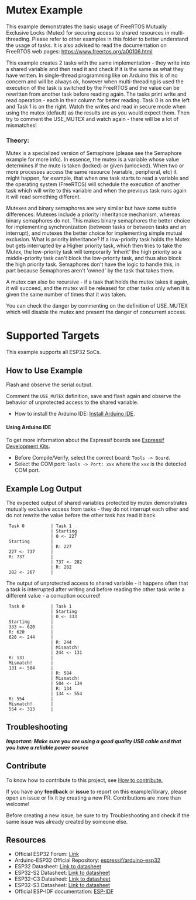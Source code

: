 # Mutex Example

This example demonstrates the basic usage of FreeRTOS Mutually Exclusive Locks (Mutex) for securing access to shared resources in multi-threading.
Please refer to other examples in this folder to better understand the usage of tasks.
It is also advised to read the documentation on FreeRTOS web pages:
https://www.freertos.org/a00106.html

This example creates 2 tasks with the same implementation - they write into a shared variable and then read it and check if it is the same as what they have written.
In single-thread programming like on Arduino this is of no concern and will be always ok, however when multi-threading is used the execution of the task is switched by the FreeRTOS and the value can be rewritten from another task before reading again.
The tasks print write and read operation - each in their column for better reading. Task 0 is on the left and Task 1 is on the right.
Watch the writes and read in secure mode when using the mutex (default) as the results are as you would expect them.
Then try to comment the USE_MUTEX and watch again - there will be a lot of mismatches!

### Theory:
Mutex is a specialized version of Semaphore (please see the Semaphore example for more info).
In essence, the mutex is a variable whose value determines if the mute is taken (locked) or given (unlocked).
When two or more processes access the same resource (variable, peripheral, etc) it might happen, for example, that when one task starts to read a variable and the operating system (FreeRTOS) will schedule the execution of another task
which will write to this variable and when the previous task runs again it will read something different.

Mutexes and binary semaphores are very similar but have some subtle differences:
Mutexes include a priority inheritance mechanism, whereas binary semaphores do not.
This makes binary semaphores the better choice for implementing synchronization (between tasks or between tasks and an interrupt), and mutexes the better
choice for implementing simple mutual exclusion.
What is priority inheritance?
If a low-priority task holds the Mutex but gets interrupted by a Higher priority task, which
then tries to take the Mutex, the low-priority task will temporarily ‘inherit’ the high priority so a middle-priority task can't block the low-priority task, and thus also block the high priority task.
Semaphores don't have the logic to handle this, in part because Semaphores aren't 'owned' by the task that takes them.

A mutex can also be recursive - if a task that holds the mutex takes it again, it will succeed, and the mutex will be released
for other tasks only when it is given the same number of times that it was taken.

You can check the danger by commenting on the definition of USE_MUTEX which will disable the mutex and present the danger of concurrent access.


# Supported Targets

This example supports all ESP32 SoCs.

## How to Use Example

Flash and observe the serial output.

Comment the `USE_MUTEX` definition, save and flash again and observe the behavior of unprotected access to the shared variable.

* How to install the Arduino IDE: [Install Arduino IDE](https://github.com/espressif/arduino-esp32/tree/master/docs/arduino-ide).

#### Using Arduino IDE

To get more information about the Espressif boards see [Espressif Development Kits](https://www.espressif.com/en/products/devkits).

* Before Compile/Verify, select the correct board: `Tools -> Board`.
* Select the COM port: `Tools -> Port: xxx` where the `xxx` is the detected COM port.

## Example Log Output

The expected output of shared variables protected by mutex demonstrates mutually exclusive access from tasks - they do not interrupt each other and do not rewrite the value before the other task has read it back.

```
 Task 0          | Task 1
                 | Starting
                 | 0 <- 227
 Starting        |
                 | R: 227
 227 <- 737      |
 R: 737          |
                 | 737 <- 282
                 | R: 282
 282 <- 267      |
```

The output of unprotected access to shared variable - it happens often that a task is interrupted after writing and before reading the other task write a different value - a corruption occurred!

```
 Task 0          | Task 1
                 | Starting
                 | 0 <- 333
 Starting        |
 333 <- 620      |
 R: 620          |
 620 <- 244      |
                 | R: 244
                 | Mismatch!
                 | 244 <- 131
 R: 131          |
 Mismatch!       |
 131 <- 584      |
                 | R: 584
                 | Mismatch!
                 | 584 <- 134
                 | R: 134
                 | 134 <- 554
 R: 554          |
 Mismatch!       |
 554 <- 313      |
```

## Troubleshooting

***Important: Make sure you are using a good quality USB cable and that you have a reliable power source***

## Contribute

To know how to contribute to this project, see [How to contribute.](https://github.com/espressif/arduino-esp32/blob/master/CONTRIBUTING.rst)

If you have any **feedback** or **issue** to report on this example/library, please open an issue or fix it by creating a new PR. Contributions are more than welcome!

Before creating a new issue, be sure to try Troubleshooting and check if the same issue was already created by someone else.

## Resources

* Official ESP32 Forum: [Link](https://esp32.com)
* Arduino-ESP32 Official Repository: [espressif/arduino-esp32](https://github.com/espressif/arduino-esp32)
* ESP32 Datasheet: [Link to datasheet](https://www.espressif.com/sites/default/files/documentation/esp32_datasheet_en.pdf)
* ESP32-S2 Datasheet: [Link to datasheet](https://www.espressif.com/sites/default/files/documentation/esp32-s2_datasheet_en.pdf)
* ESP32-C3 Datasheet: [Link to datasheet](https://www.espressif.com/sites/default/files/documentation/esp32-c3_datasheet_en.pdf)
* ESP32-S3 Datasheet: [Link to datasheet](https://www.espressif.com/sites/default/files/documentation/esp32-s3_datasheet_en.pdf)
* Official ESP-IDF documentation: [ESP-IDF](https://idf.espressif.com)
